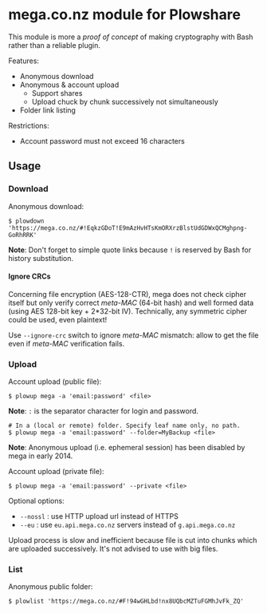 # mega.co.nz module for Plowshare

This module is more a *proof of concept* of making cryptography with Bash rather than a reliable plugin.

Features:
- Anonymous download
- Anonymous & account upload
  * Support shares
  * Upload chuck by chunk successively not simultaneously
- Folder link listing

Restrictions:
- Account password must not exceed 16 characters

## Usage

### Download

Anonymous download:
```shell
$ plowdown 'https://mega.co.nz/#!EqkzGDoT!E9mAzHvHTsKmORXrzBlstUdGDWxQCMghpng-GoRhRRK'
```

**Note**: Don't forget to simple quote links because `!` is reserved by Bash for history substitution.

#### Ignore CRCs

Concerning file encryption (AES-128-CTR), mega does not check cipher itself but only verify correct *meta-MAC*
(64-bit hash) and well formed data (using AES 128-bit key + 2*32-bit IV). Technically, any symmetric cipher could
be used, even plaintext!

Use `--ignore-crc` switch to ignore *meta-MAC* mismatch: allow to get the file even if *meta-MAC* verification fails.

### Upload

Account upload (public file):
```shell
$ plowup mega -a 'email:password' <file>
```

**Note**: `:` is the separator character for login and password.

```shell
# In a (local or remote) folder. Specify leaf name only, no path.
$ plowup mega -a 'email:password' --folder=MyBackup <file>
```

**Note**: Anonymous upload (i.e. ephemeral session) has been disabled by mega in early 2014.

Account upload (private file):
```shell
$ plowup mega -a 'email:password' --private <file>
```

Optional options:
- `--nossl` : use HTTP upload url instead of HTTPS
- `--eu` : use `eu.api.mega.co.nz` servers instead of `g.api.mega.co.nz`

Upload process is slow and inefficient because file is cut into chunks which are uploaded successively.
It's not advised to use with big files.

### List

Anonymous public folder:
```shell
$ plowlist 'https://mega.co.nz/#F!94wGHLbd!nx8UQbcMZTuFGMhJvFk_ZQ'
```
